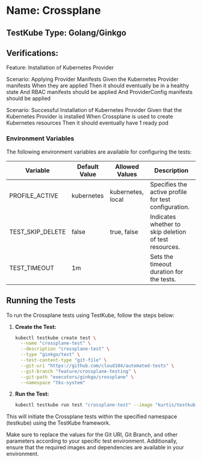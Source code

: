 # Name: Crossplane

## TestKube Type: Golang/Ginkgo

## Verifications:

Feature: Installation of Kubernetes Provider

Scenario: Applying Provider Manifests
    Given the Kubernetes Provider manifests
    When they are applied
    Then it should eventually be in a healthy state
    And RBAC manifests should be applied
    And ProviderConfig manifests should be applied

Scenario: Successful Installation of Kubernetes Provider
    Given that the Kubernetes Provider is installed
    When Crossplane is used to create Kubernetes resources
    Then it should eventually have 1 ready pod

### Environment Variables

The following environment variables are available for configuring the tests:

| Variable         | Default Value                      | Allowed Values    | Description                                               |
|------------------|------------------------------------|-------------------|-----------------------------------------------------------|
| PROFILE_ACTIVE   | kubernetes                         | kubernetes, local | Specifies the active profile for test configuration.       |
| TEST_SKIP_DELETE | false                              | true, false       | Indicates whether to skip deletion of test resources.      |
| TEST_TIMEOUT     | 1m                                 |                   | Sets the timeout duration for the tests.                   |

## Running the Tests

To run the Crossplane tests using TestKube, follow the steps below:

1. **Create the Test:**
    ```bash
    kubectl testkube create test \
      --name "crossplane-test" \
      --description "crossplane-test" \
      --type "ginkgo/test" \
      --test-content-type "git-file" \
      --git-uri "https://github.com/cloud104/automated-tests" \
      --git-branch "feature/crossplane-testing" \
      --git-path "executors/ginkgo/crossplane" \
      --namespace "tks-system"
    ```

2. **Run the Test:**
    ```bash
    kubectl testkube run test "crossplane-test" --image "kurtis/testkube-executor-ginkgo:1.15.16" --namespace "testkube"
    ```

This will initiate the Crossplane tests within the specified namespace (testkube) using the TestKube framework.

Make sure to replace the values for the Git URI, Git Branch, and other parameters according to your specific test
environment. Additionally, ensure that the required images and dependencies are available in your environment.
